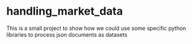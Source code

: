 # handling_market_data
This is a small project to show how we could use some specific python libraries to process json documents as datasets
